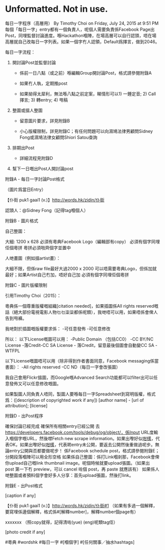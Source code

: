 # Unformatted. Not in use.

每日一字程序（高層用）
By Timothy Choi on Friday, July 24, 2015 at 9:51 PM
每個「每日一字」entry都有一個負責人，呢個人需要負責係Facebook Page出Post，同埋監督討論進度。喺Hackathon嗰陣，在場高層可以自行認頭，唔在場高層就自己改每日一字列表。如果一個字冇人認領，Default爲擇言，做到2046。



每日一字流程：

1. 開討論Post並監督討論

    - 係前一日八點（或之前）喺編輯Group開討論Post，格式請參閱附錄A

    - 如果冇人執，定期推post

    - 如果拗得太犀利，無法喺八點之前定案，睇情形可以1) 一錘定音; 2) Call 擇言; 3) 轉entry; 4) 甩稿

2. 整圖或搵人整圖

    - 留意圖片要求，詳見附錄B

    - 小心版權限制，詳見附錄C；有任何問題可以向濕鳩法律男顧問Sidney Fong或濕鳩法律女顧問Shiori Satou查詢

3. 排期出Post

    - 詳細流程見附錄D

4. 幫下一日嘅出Post人開討論post



附錄A - 每日一字討論Post格式



（圖片爲當日Entry）

【仆街 puk1 gaai1 (v.)】http://words.hk/zidin/仆街



認頭人：@Sidney Fong（記得tag嗰個人）



附錄B - 圖片格式

自己整圖：



大細: 1200 x 628
必須有粵典Facebook Logo（編輯部有copy）
必須有個字同埋佢個粵拼
粵拼必須啪齊個字並置中


人哋畫圖（例如搵artist畫）：



大細不限，但係raw file最好大過2000 x 2000
可以唔需要粵典Logo，但係加就最好；如果Artist自己冇加，唔好自己加
必須有個字同埋佢個粵拼


附錄C - 圖片版權限制



引用Timothy Choi（2015）：



粵典係一個尊重版權嘅組織[citation needed]，如果插圖係All rights reserved嘅話（絕大部份電視電影人物乜乜柒柒都係呢類），我哋唔可以用，如果唔係會俾人告到甩褲。

我哋對於插圖嘅版權要求係：
-可任意發佈
-可任意修改

所以：
以下License嘅圖可以用：
-Public Domain （包括CC0）
-CC BY/NC License
-落Credit-CC SA License - 落Credit，留意最後個圖會自動變CC SA
-WTFPL

以下License嘅圖唔可以用（除非得到作者書面同意，Facebook messaging係當書面）：
-All rights reserved
-CC ND（每日一字會改張圖）

我自己會用Flickr搵圖，而Google嘅Advanced Search功能都可以filter出可以任意發佈又可以任意修改嘅圖。




如果製圖人同負責人唔同，製圖人要喺每日一字Spreadsheet到寫明版權，格式爲：([description of copyrighted work if any]) [author name] - [url of attribution]; [license]



附錄D - 出Post程序



確保討論已經完成
確保所有相關entry已經公開
去 https://developers.facebook.com/tools/debug/og/object/，係Input URL度輸入嗰個字嘅URL，然後噤Fetch new scrape information。如果出嚟好似[咁樣](http://i.imgur.com/TK0Dncf.png)，代表OK，如果出嚟好似[咁樣](http://i.imgur.com/OiX55tS.png)，代表啲entry未公開，要返去公開然後重做過呢步。無論entry公開與否都要做呢步！
係Facebook schedule post，格式請參閱附錄E；分開段落嗰陣可以用全形空格
如果係自己整圖：係打Link嗰剎那，Facebook會俾你upload自己嘅link thumbnail image。呢個時候就要upload張圖。（如果出 post 第一下冇 preview，可以 cancel 咗個 post，再 paste 就應該有）
如果係人哋整圖或者預料個字會好多人分享：首先upload張圖，然後打link。


附錄E - 出Post格式



[caption if any]



【仆街 puk1 gaai1 (v.)】http://words.hk/zidin/仆街#1 （如果有多過一個解釋，要寫埋係邊個解釋，格式係#[解釋number]，解釋number個page有）



xxxxxxx （照copy就得，記得清咗(yue) (eng)呢類tag佢）



[photo credit if any]



#粵典 #wordshk #每日一字 #[嗰個字] #[任何關事／抽水hashtags]

